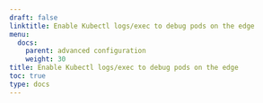 ```yaml
---
draft: false
linktitle: Enable Kubectl logs/exec to debug pods on the edge
menu:
  docs:
    parent: advanced configuration 
    weight: 30
title: Enable Kubectl logs/exec to debug pods on the edge
toc: true
type: docs
---
```

